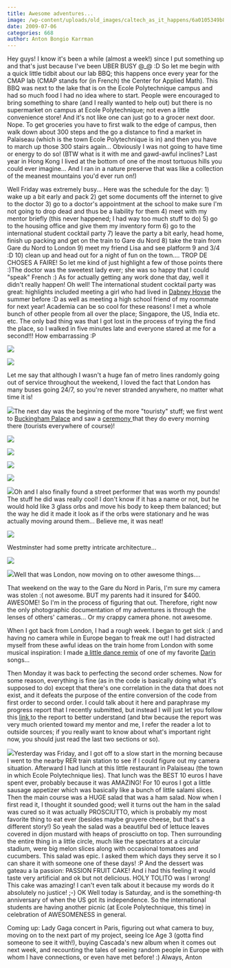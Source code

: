 ```yaml
---
title: Awesome adventures...
image: /wp-content/uploads/old_images/caltech_as_it_happens/6a0105349b8251970b011571a15d7b970b.jpg
date: 2009-07-06
categories: 668
author: Anton Bongio Karrman
---
```



Hey guys! I know it's been a while (almost a week!) since I put something up and that's just because I've been UBER BUSY @_@ :D
So let me begin with a quick little tidbit about our lab BBQ; this happens once every year for the CMAP lab (CMAP stands for (in French) the Center for Applied Math). This BBQ was next to the lake that is on the Ecole Polytechnique campus and had so much food I had no idea where to start. People were encouraged to bring something to share (and I really wanted to help out) but there is no supermarket on campus at Ecole Polytechnique; not even a little convenience store! And it's not like one can just go to a grocer next door. Nope. To get groceries you have to first walk to the edge of campus, then walk down about 300 steps and the go a distance to find a market in Palaiseau (which is the town Ecole Polytechnique is in) and then you have to march up those 300 stairs again... Obviously I was not going to have time or energy to do so! (BTW what is it with me and gawd-awful inclines? Last year in Hong Kong I lived at the bottom of one of the most tortuous hills you could ever imagine... And I ran in a nature preserve that was like a collection of the meanest mountains you'd ever run on!)

Well Friday was extremely busy... Here was the schedule for the day: 1) wake up a bit early and pack 2) get some documents off the internet to give to the doctor 3) go to a doctor's appointment at the school to make sure I'm not going to drop dead and thus be a liability for them 4) meet with my mentor briefly (this never happened; I had way too much stuff to do) 5) go to the housing office and give them my inventory form 6) go to the international student cocktail party 7) leave the party a bit early, head home, finish up packing and get on the train to Gare du Nord 8) take the train from Gare du Nord to London 9) meet my friend Lisa and see platform 9 and 3/4 :D 10) clean up and head out for a night of fun on the town.... TROP DE CHOSES A FAIRE!
So let me kind of just highlight a few of those points there :)The doctor was the sweetest lady ever; she was so happy that I could "speak" French :) As for actually getting any work done that day, well it didn't really happen! Oh well! The international student cocktail party was great: highlights included meeting a girl who had lived in [Dabney Hovse](https://dabney.caltech.edu/wiki/Public) the summer before :D as well as meeting a high school friend of my roommate for next year! Academia can be so cool for these reasons! I met a whole bunch of other people from all over the place; Singapore, the US, India etc. etc. The only bad thing was that I got lost in the process of trying the find the place, so I walked in five minutes late and everyone stared at me for a second!!! How embarrassing :P 


![](/old_images/caltech_as_it_happens/6a0105349b8251970b011571a1b19a970b.jpg)

![](/old_images/caltech_as_it_happens/6a0105349b8251970b011571a1bdcc970b.jpg)

Let me say that although I wasn't a huge fan of metro lines randomly going out of service throughout the weekend, I loved the fact that London has many buses going 24/7, so you're never stranded anywhere, no matter what time it is! 


![](/old_images/caltech_as_it_happens/6a0105349b8251970b011571a1de41970b.jpg)The next day was the beginning of the more "touristy" stuff; we first went to [Buckingham Palace](https://en.wikipedia.org/wiki/Buckingham_Palace) and saw a [ceremony ](https://en.wikipedia.org/wiki/Queen%27s_Guard#Changing_of_the_Queen.27s_Guard)that they do every morning there (tourists everywhere of course)!


![](/old_images/caltech_as_it_happens/6a0105349b8251970b011570acb2eb970c.jpg)

![](/old_images/caltech_as_it_happens/6a0105349b8251970b011571a1ea60970b.jpg)

![](/old_images/caltech_as_it_happens/6a0105349b8251970b011571ae51e9970b.jpg)

![](/old_images/caltech_as_it_happens/6a0105349b8251970b011570b93cb3970c.jpg) 


![](/old_images/caltech_as_it_happens/6a0105349b8251970b011570b97c8e970c.jpg)Oh and I also finally found a street performer that was worth my pounds! The stuff he did was really cool! I don't know if it has a name or not, but he would hold like 3 glass orbs and move his body to keep them balanced; but the way he did it made it look as if the orbs were stationary and he was actually moving around them... Believe me, it was neat!


![](/old_images/caltech_as_it_happens/6a0105349b8251970b011570c0937c970c.jpg)

Westminster had some pretty intricate architecture...


![](/old_images/caltech_as_it_happens/6a0105349b8251970b011570c098b4970c.jpg)

![](/old_images/caltech_as_it_happens/6a0105349b8251970b011571b5b7d0970b.jpg)Well that was London, now moving on to other awesome things....

That weekend on the way to the Gare du Nord in Paris, I'm sure my camera was stolen :( not awesome. BUT my parents had it insured for $400. AWESOME! So I'm in the process of figuring that out. Therefore, right now the only photographic documentation of my adventures is through the lenses of others' cameras... Or my crappy camera phone. not awesome.

When I got back from London, I had a rough week. I began to get sick
:( and having no camera while in Europe began to freak me out! I had distracted myself from these awful ideas on the train home from London with some musical inspiration: I made [a little dance remix](https://www.youtube.com/watch?v=ZlD0wRnMlAw) of one of my favorite [Darin ](https://en.wikipedia.org/wiki/Darin_%28singer%29)songs...

Then Monday it was back to perfecting the second order schemes. Now for some reason, everything is fine (as in the code is basically doing what it's supposed to do) except that there's one correlation in the data that does not exist, and it defeats the purpose of the entire conversion of the code from first order to second order. I could talk about it here and paraphrase my progress report that I recently submitted, but instead I will just let you follow this [link ](https://monkeytex.bradcater.webfactional.com/editor/pdf/?uid=2350)to the report to better understand (and btw because the report was very much oriented toward my mentor and me, I refer the reader a lot to outside sources; if you really want to know about what's important right now, you should just read the last two sections or so).


![](/old_images/caltech_as_it_happens/6a0105349b8251970b011571b60cbe970b.jpg)Yesterday was Friday, and I got off to a slow start in the morning because I went to the nearby RER train station to see if I could figure out my camera situation. Afterward I had lunch at this little restaurant in Palaiseau (the town in which Ecole Polytechnique lies). That lunch was the BEST 10 euros I have spent ever, probably because it was AMAZING! For 10 euros I got a little sausage appetizer which was basically like a bunch of little salami slices. Then the main course was a HUGE salad that was a ham salad. Now when I first read it, I thought it sounded good; well it turns out the ham in the salad was cured so it was actually PROSCIUTTO, which is probably my most favorite thing to eat ever (besides maybe gruyere cheese, but that's a different story!) So yeah the salad was a beautiful bed of lettuce leaves covered in dijon mustard with heaps of prosciutto on top. Then surrounding the entire thing in a little circle, much like the spectators at a circular stadium, were big melon slices along with occasional tomatoes and cucumbers. This salad was epic. I asked them which days they serve it so I can share it with someone one of these days! :P And the dessert was gateau a la passion: PASSION FRUIT CAKE! And i had this feeling it would taste very artificial and ok but not delicious. HOLY TOLITO was I wrong! This cake was amazing! I can't even talk about it because my words do it absolutely no justice! ;-)
 OK Well today is Saturday, and is the something-th anniversary of when the US got its independence. So the international students are having another picnic (at Ecole Polytechnique, this time) in celebration of AWESOMENESS in general.

Coming up: Lady Gaga concert in Paris, figuring out what camera to buy, moving on to the next part of my project, seeing Ice Age 3 (gotta find someone to see it with!), buying Cascada's new album when it comes out next week, and recounting the tales of seeing random people in Europe with whom I have connections, or even have met before! :)
Always,
Anton
 

